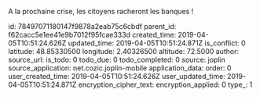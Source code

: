 A la prochaine crise, les citoyens racheront les banques ! 

id: 78497071180147f9878a2eab75c6cbdf
parent_id: f62cacc5e1ee41e9b7012f95fcae333d
created_time: 2019-04-05T10:51:24.626Z
updated_time: 2019-04-05T10:51:24.871Z
is_conflict: 0
latitude: 48.85330500
longitude: 2.40326500
altitude: 72.5000
author: 
source_url: 
is_todo: 0
todo_due: 0
todo_completed: 0
source: joplin
source_application: net.cozic.joplin-mobile
application_data: 
order: 0
user_created_time: 2019-04-05T10:51:24.626Z
user_updated_time: 2019-04-05T10:51:24.871Z
encryption_cipher_text: 
encryption_applied: 0
type_: 1